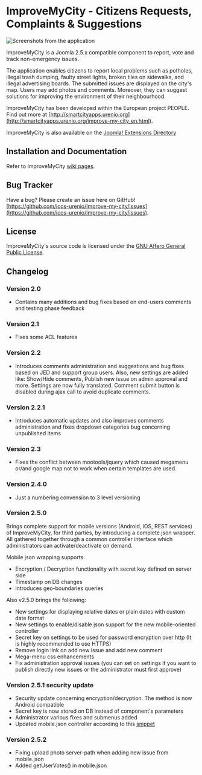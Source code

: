 # ImproveMyCity - Citizens Requests, Complaints & Suggestions

![Screenshots from the application](http://smartcityapps.urenio.org/img/screens_improve_en.png)

ImproveMyCity is a Joomla 2.5.x compatible component to report, vote and track non-emergency issues. 

The application enables citizens to report local problems such as potholes, illegal trash dumping, faulty street lights, broken tiles on sidewalks, and illegal advertising boards. The submitted issues are displayed on the city's map. Users may add photos and comments. Moreover, they can suggest solutions for improving the environment of their neighbourhood. 

ImproveMyCity has been developed within the European project PEOPLE. Find out more at [http://smartcityapps.urenio.org](http://smartcityapps.urenio.org/improve-my-city_en.html).

ImproveMyCity is also available on the [Joomla! Extensions Directory](http://extensions.joomla.org/extensions/clients-a-communities/communities/21164) 

## Installation and Documentation
Refer to ImproveMyCity [wiki pages](https://github.com/icos-urenio/Improve-my-city/wiki).

## Bug Tracker
Have a bug? Please create an issue here on GitHub!
[https://github.com/icos-urenio/Improve-my-city/issues](https://github.com/icos-urenio/Improve-my-city/issues).

## License
ImproveMyCity's source code is licensed under the [GNU Affero General Public License](https://www.gnu.org/licenses/agpl.html).

## Changelog

### Version 2.0
* Contains many additions and bug fixes based on end-users comments and testing phase feedback

### Version 2.1 
* Fixes some ACL features

### Version 2.2 
* Introduces comments administration and suggestions and bug fixes based on JED and support group users. Also, new settings are added like: Show/Hide comments, Publish new issue on admin approval and more. Settings are now fully translated. Comment submit button is disabled during ajax call to avoid duplicate comments.

### Version 2.2.1 
* Introduces automatic updates and also improves comments administration and fixes dropdown categories bug concerning unpublished items

### Version 2.3 
* Fixes the conflict between mootools/jquery which caused megamenu or/and google map not to work when certain templates are used.

### Version 2.4.0 
* Just a numbering convension to 3 level versioning

### Version 2.5.0 
Brings complete support for mobile versions (Android, iOS, REST services) of ImproveMyCity, for third parties, by introducing a complete json wrapper. All gathered together through a common controller interface which administrators can activate/deactivate on demand.

Mobile json wrapping supports:

- Encryption / Decryption functionality with secret key defined on server side
- Timestamp on DB changes
- Introduces geo-boundaries queries
 
Also v2.5.0 brings the following:
- New settings for displaying relative dates or plain dates with custom date format
- New settings to enable/disable json support for the new mobile-oriented controller
- Secret key on settings to be used for password encryption over http (It is highly recommended to use HTTPS)
- Remove login link on add new issue and add new comment
- Mega-menu css enhancements
- Fix administration approval issues (you can set on settings if you want to publish directly new issues or the administrator must first approve)
 
### Version 2.5.1 security update
* Security update concerning encryption/decryption. The method is now Android compatible
* Secret key is now stored on DB instead of component's parameters
* Administrator various fixes and submenus added
* Updated mobile.json controller according to this [snippet](http://www.androidsnippets.com/encrypt-decrypt-between-android-and-php)

### Version 2.5.2
* Fixing upload photo server-path when adding new issue from mobile.json
* Added getUserVotes() in mobile.json